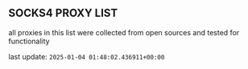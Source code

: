 ## SOCKS4 PROXY LIST

all proxies in this list were collected from open sources and tested for functionality

last update: `2025-01-04 01:48:02.436911+00:00`
